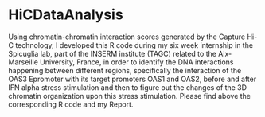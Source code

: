 # HiCDataAnalysis

Using chromatin-chromatin interaction scores generated by the Capture Hi-C technology, I developed this R code during my six week internship in the Spicuglia lab, part of the INSERM institute (TAGC) related to the Aix-Marseille University, France, in order to identify the DNA interactions happening between different regions, specifically the interaction of the OAS3 Epromoter with its target promoters OAS1 and OAS2, before and after IFN alpha stress stimulation and then to figure out the changes of the 3D chromatin organization upon this stress stimulation. Please find above the corresponding R code and my Report. 
